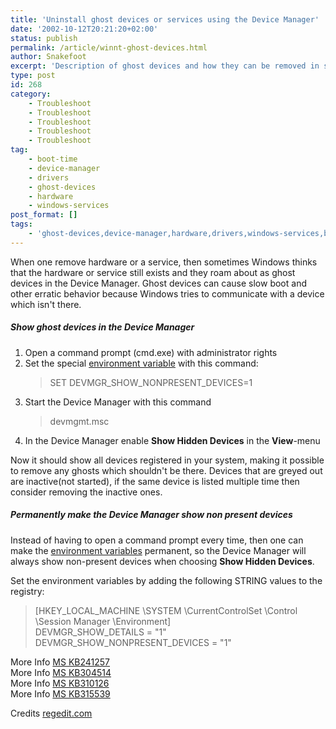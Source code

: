 ```yaml
---
title: 'Uninstall ghost devices or services using the Device Manager'
date: '2002-10-12T20:21:20+02:00'
status: publish
permalink: /article/winnt-ghost-devices.html
author: Snakefoot
excerpt: 'Description of ghost devices and how they can be removed in safemode.'
type: post
id: 268
category:
    - Troubleshoot
    - Troubleshoot
    - Troubleshoot
    - Troubleshoot
    - Troubleshoot
tag:
    - boot-time
    - device-manager
    - drivers
    - ghost-devices
    - hardware
    - windows-services
post_format: []
tags:
    - 'ghost-devices,device-manager,hardware,drivers,windows-services,boot-time'
---
```

When one remove hardware or a service, then sometimes Windows thinks that the hardware or service still exists and they roam about as ghost devices in the Device Manager. Ghost devices can cause slow boot and other erratic behavior because Windows tries to communicate with a device which isn't there.

##### Show ghost devices in the Device Manager

1. Open a command prompt (cmd.exe) with administrator rights
2. Set the special [environment variable](/article/winnt-environment-variables.html) with this command:
   > SET DEVMGR\_SHOW\_NONPRESENT\_DEVICES=1
3. Start the Device Manager with this command
   > devmgmt.msc
4. In the Device Manager enable **Show Hidden Devices** in the **View**-menu
 
 Now it should show all devices registered in your system, making it possible to remove any ghosts which shouldn't be there. Devices that are greyed out are inactive(not started), if the same device is listed multiple time then consider removing the inactive ones.  

##### Permanently make the Device Manager show non present devices

 Instead of having to open a command prompt every time, then one can make the [environment variables](/article/winnt-environment-variables.html) permanent, so the Device Manager will always show non-present devices when choosing **Show Hidden Devices**.  
  
 Set the environment variables by adding the following STRING values to the registry:
> \[HKEY\_LOCAL\_MACHINE \\SYSTEM \\CurrentControlSet \\Control \\Session Manager \\Environment\]  
>  DEVMGR\_SHOW\_DETAILS = "1"  
>  DEVMGR\_SHOW\_NONPRESENT\_DEVICES = "1"

 More Info [MS KB241257](http://support.microsoft.com/kb/241257 "Device Manager Does Not Display Devices Not Currently Present in Windows 2000 (MS KB241257) [Q241257]")  
 More Info [MS KB304514](http://support.microsoft.com/kb/304514 "How to Configure Device Manager to Display Detailed Information [Q304514]")  
 More Info [MS KB310126](http://support.microsoft.com/kb/310126 "Troubleshooting Device Conflicts with Device Manager [Q310126]")  
 More Info [MS KB315539](http://support.microsoft.com/kb/315539 "Device Manager Does Not Display Devices That Are Not Connected to the Windows XP-Based Computer [Q315539]")  
  
 Credits [regedit.com](http://www.regedit.com/)